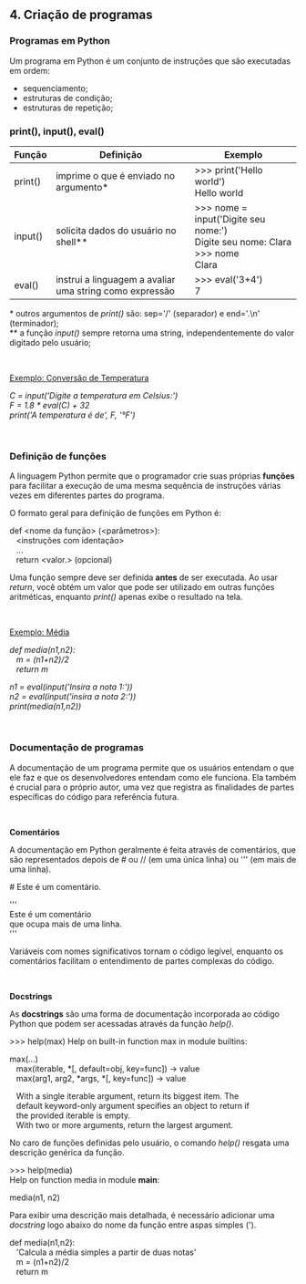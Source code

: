 ## 4. Criação de programas

### Programas em Python

Um programa em Python é um conjunto de instruções que são executadas em ordem:
- sequenciamento;
- estruturas de condição;
- estruturas de repetição;

### print(), input(), eval()

| Função | Definição | Exemplo |
| --- | --- | --- |
| print() | imprime o que é enviado no argumento* | >>> print('Hello world') <br> Hello world |
| input() | solicita dados do usuário no shell** | >>> nome = input('Digite seu nome:') <br> Digite seu nome: Clara <br> >>> nome <br> Clara |
| eval() | instrui a linguagem a avaliar uma string como expressão | >>> eval('3+4') <br>  7|

\* outros argumentos de *print()* são: sep='/' (separador) e end='.\n' (terminador);  
\** a função *input()* sempre retorna uma string, independentemente do valor digitado pelo usuário;

<Br>

[Exemplo: Conversão de Temperatura](Code/s4-ex1.py)

*C = input('Digite a temperatura em Celsius:')  
F = 1.8 * eval(C) + 32  
print('A temperatura é de', F, '°F')*

<br>

### Definição de funções

A linguagem Python permite que o programador crie suas próprias **funções** para facilitar a execução de uma mesma sequência de instruções várias vezes em diferentes partes do programa.

O formato geral para definição de funções em Python é:

def <nome da função> (<parâmetros>):  
&nbsp;&nbsp; <instruções com identação>
<br>&nbsp;&nbsp; ...
<br>&nbsp;&nbsp; return <valor.> (opcional)

Uma função sempre deve ser definida **antes** de ser executada. Ao usar *return*, você obtém um valor que pode ser utilizado em outras funções aritméticas, enquanto *print()* apenas exibe o resultado na tela.

<br>

[Exemplo: Média](Code/s4-ex2.py)

*def media(n1,n2):  
&nbsp;&nbsp;     m = (n1+n2)/2  
&nbsp;&nbsp;     return m*

*n1 = eval(input('Insira a nota 1:'))  
n2 = eval(input('insira a nota 2:'))  
print(media(n1,n2))*

<br>

### Documentação de programas

A documentação de um programa permite que os usuários entendam o que ele faz e que os desenvolvedores entendam como ele funciona. Ela também é crucial para o próprio autor, uma vez que registra as finalidades de partes específicas do código para referência futura.

<br>

**Comentários**

A documentação em Python geralmente é feita através de comentários, que são representados depois de # ou // (em uma única linha) ou ''' (em mais de uma linha).

\# Este é um comentário.

'''  
Este é um comentário  
que ocupa mais de uma linha.  
'''

Variáveis com nomes significativos tornam o código legível, enquanto os comentários facilitam o entendimento de partes complexas do código.

<br>

**Docstrings**

As **docstrings** são uma forma de documentação incorporada ao código Python que podem ser acessadas através da função *help()*.

\>>> help(max)
Help on built-in function max in module builtins:

max(...)  
&nbsp;&nbsp;&nbsp;max(iterable, *[, default=obj, key=func]) -> value  
&nbsp;&nbsp;&nbsp;max(arg1, arg2, *args, *[, key=func]) -> value  

&nbsp;&nbsp;&nbsp;With a single iterable argument, return its biggest item. The  
&nbsp;&nbsp;&nbsp;default keyword-only argument specifies an object to return if  
&nbsp;&nbsp;&nbsp;the provided iterable is empty.  
&nbsp;&nbsp;&nbsp;With two or more arguments, return the largest argument.

No caro de funções definidas pelo usuário, o comando *help()* resgata uma descrição genérica da função.

\>>> help(media)  
Help on function media in module __main__:

media(n1, n2)

Para exibir uma descrição mais detalhada, é necessário adicionar uma *docstring* logo abaixo do nome da função entre aspas simples (').

def media(n1,n2):  
&nbsp;&nbsp;&nbsp;'Calcula a média simples a partir de duas notas'  
&nbsp;&nbsp;&nbsp;m = (n1+n2)/2  
&nbsp;&nbsp;&nbsp;return m